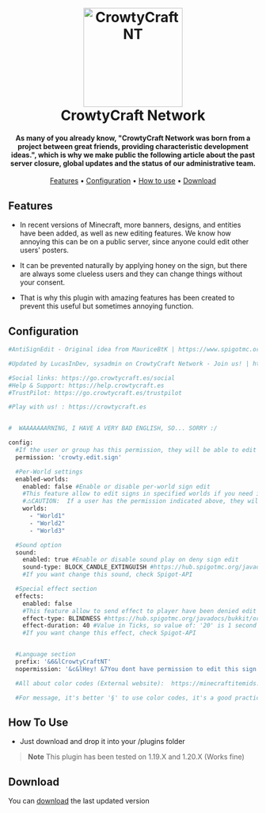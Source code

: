 
<h1 align="center">
  <br>
  <a href="http://www.crowtycraft.es"><img src="https://img.crowtycraft.es/img/logo-cw-main.png" alt="CrowtyCraftNT" width="200"></a>
  <br>
  CrowtyCraft Network
  <br>
</h1>

<h4 align="center">As many of you already know, "CrowtyCraft Network was born from a project between great friends, providing characteristic development ideas.", which is why we make public the following article about the past server closure, global updates and the status of our administrative team.</h4>

<p align="center">
  <a href="#features">Features</a> •
  <a href="#configuration">Configuration</a> •
  <a href="#how-to-use">How to use</a> •
  <a href="#download">Download</a>
</p>

## Features

* In recent versions of Minecraft, more banners, designs, and entities have been added, as well as new editing features. We know how annoying this can be on a public server, since anyone could edit other users' posters. 

* It can be prevented naturally by applying honey on the sign, but there are always some clueless users and they can change things without your consent. 

* That is why this plugin with amazing features has been created to prevent this useful but sometimes annoying function.


## Configuration

```bash
#AntiSignEdit - Original idea from MauriceBtK | https://www.spigotmc.org/resources/disable-edit-signs-1-0.110653/

#Updated by LucasInDev, sysadmin on CrowtyCraft Network - Join us! | https://crowtycraft.es

#Social links: https://go.crowtycraft.es/social
#Help & Support: https://help.crowtycraft.es
#TrustPilot: https://go.crowtycraft.es/trustpilot

#Play with us! : https://crowtycraft.es


#  WAAAAAAARNING, I HAVE A VERY BAD ENGLISH, SO... SORRY :/

config:
  #If the user or group has this permission, they will be able to edit signs
  permission: 'crowty.edit.sign'

  #Per-World settings
  enabled-worlds:
    enabled: false #Enable or disable per-world sign edit
    #This feature allow to edit signs in specified worlds if you need it
    #⚠️CAUTION:  If a user has the permission indicated above, they will be able to edit the poster even if they are in a world where it is prohibited
    worlds:
      - "World1"
      - "World2"
      - "World3"

  #Sound option
  sound:
    enabled: true #Enable or disable sound play on deny sign edit
    sound-type: BLOCK_CANDLE_EXTINGUISH #https://hub.spigotmc.org/javadocs/bukkit/org/bukkit/Sound.html
    #If you want change this sound, check Spigot-API

  #Special effect section
  effects:
    enabled: false
    #This feature allow to send effect to player have been denied edit of a sign
    effect-type: BLINDNESS #https://hub.spigotmc.org/javadocs/bukkit/org/bukkit/potion/PotionEffectType.html
    effect-duration: 40 #Value in Ticks, so value of: '20' is 1 second
    #If you want change this effect, check Spigot-API


  #Language section
  prefix: '&6&lCrowtyCraftNT'
  nopermission: '&c&lHey! &7You dont have permission to edit this sign...'

  #All about color codes (External website):  https://minecraftitemids.com/color-codes

  #For message, it's better '§' to use color codes, it's a good practice of optimization, example: §6§lCrowtyCraftNT
```


## How To Use

* Just download and drop it into your /plugins folder

> **Note**
> This plugin has been tested on 1.19.X and 1.20.X (Works fine)


## Download

You can [download](https://github.com/LucasitoInDev/crowty-anti-sign-edit/releases/tag/1.0-SNAPSHOT) the last updated version
